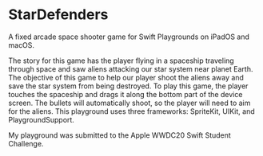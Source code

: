# StarDefenders
A fixed arcade space shooter game for Swift Playgrounds on iPadOS and macOS.

The story for this game has the player flying in a spaceship traveling through space and saw aliens 
attacking our star system near planet Earth. The objective of this game to help our player shoot the 
aliens away and save the star system from being destroyed. To play this game, the player touches the 
spaceship and drags it along the bottom part of the device screen. The bullets will automatically 
shoot, so the player will need to aim for the aliens. This playground uses three frameworks: 
SpriteKit, UIKit, and PlaygroundSupport. 

My playground was submitted to the Apple WWDC20 Swift Student Challenge.
